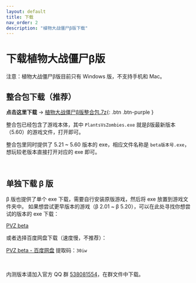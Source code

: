 ```yaml
---
layout: default
title: 下载
nav_order: 2
description: "植物大战僵尸β版下载"
---
```


# 下载植物大战僵尸β版

注意：植物大战僵尸β版目前只有 Windows 版，不支持手机和 Mac。

## **整合包下载（推荐）**

**点击这里下载** → [植物大战僵尸β版整合包.7z](https://www.lanzous.com/i96gcad){: .btn .btn-purple }

整合包已经包含了游戏本体，其中 `PlantsVsZombies.exe` 就是β版最新版本（5.60）的游戏文件，打开即可。

整合包里同时提供了 5.21 ~ 5.60 版本的 exe，相应文件名称是 `beta版本号.exe`，想玩较老版本直接打开对应的 exe 即可。

<br/>

## 单独下载 β 版

β 版也提供了单个 exe 下载，需要自行安装原版游戏，然后将 exe 放置到游戏文件夹中。
如果想尝试更早版本的游戏（β 2.01 ~ β 5.20），可以在此处寻找你想尝试的版本的 exe 下载：

[PVZ beta](https://www.lanzous.com/b00z7v7ri)

或者选择百度网盘下载（速度慢，不推荐）：

[PVZ beta - 百度网盘](https://pan.baidu.com/s/1Zpbiy_4ZH7dt1FPhghJ2Fg) 提取码：`30iw`

<br/>

内测版本请加入官方 QQ 群 [538081554](https://jq.qq.com/?_wv=1027&k=5aAFsMt)，在群文件中下载。
